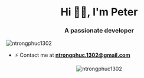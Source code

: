 <h1 align="center">Hi 👋🏻, I'm Peter</h1>
<h3 align="center">A passionate developer</h3>

<p align="left"> <img src="https://komarev.com/ghpvc/?username=ntrongphuc1302&label=Profile%20views&color=0e75b6&style=flat" alt="ntrongphuc1302" /> </p>

- ⚡ Contact me at **ntrongphuc.1302@gmail.com**

<center><img align="center" src="https://github-readme-stats.vercel.app/api?username=ntrongphuc1302&show_icons=true&theme=dark&locale=en" alt="ntrongphuc1302" /> </center>
